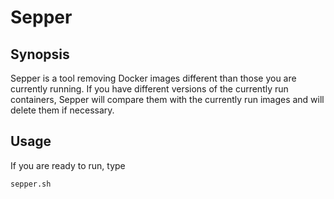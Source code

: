 # Sepper

## Synopsis

Sepper is a tool removing Docker images different than those you are currently running. If you have different versions of the currently run containers, Sepper will compare them with the currently run images and will delete them if necessary.

## Usage

If you are ready to run, type
```
sepper.sh
```